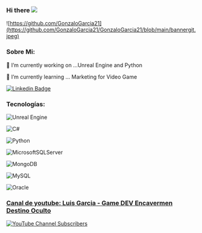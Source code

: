 ### Hi there <img src="https://media.giphy.com/media/hvRJCLFzcasrR4ia7z/giphy.gif" width="25px">

![https://github.com/GonzaloGarcia21](https://github.com/GonzaloGarcia21/GonzaloGarcia21/blob/main/bannergit.jpeg)
### Sobre Mi:
🔭 I’m currently working on ...Unreal Engine and Python 

🌱 I’m currently learning ... Marketing for Video Game 

[![Linkedin Badge](https://img.shields.io/badge/-Luis_García-blue?style=flat-square&logo=Linkedin&logoColor=white&link=https://www.linkedin.com/in/luis-garc%C3%ADa-vidal-09346015b/)](https://www.linkedin.com/in/luis-garc%C3%ADa-vidal-09346015b/)


### Tecnologías:

![Unreal Engine](https://img.shields.io/badge/unrealengine-%23313131.svg?style=for-the-badge&logo=unrealengine&logoColor=white)

![C#](https://img.shields.io/badge/c%23-%23239120.svg?style=for-the-badge&logo=csharp&logoColor=white)

![Python](https://img.shields.io/badge/python-3670A0?style=for-the-badge&logo=python&logoColor=ffdd54)

![MicrosoftSQLServer](https://img.shields.io/badge/Microsoft%20SQL%20Server-CC2927?style=for-the-badge&logo=microsoft%20sql%20server&logoColor=white)

![MongoDB](https://img.shields.io/badge/MongoDB-%234ea94b.svg?style=for-the-badge&logo=mongodb&logoColor=white)

![MySQL](https://img.shields.io/badge/mysql-%2300f.svg?style=for-the-badge&logo=mysql&logoColor=white)

![Oracle](https://img.shields.io/badge/Oracle-F80000?style=for-the-badge&logo=oracle&logoColor=white)

### <a href="https://www.youtube.com/@LuisGonzaloGarcia/featured">Canal de youtube: Luis Garcia - Game DEV Encavermen Destino Oculto</a>

[![YouTube Channel Subscribers](https://img.shields.io/youtube/channel/subscribers/UCJTaQ_TjT-Ty2GOiQhwDwAA?style=social)](https://www.youtube.com/@LuisGonzaloGarcia/featured)
<!--
<img src="https://studio.youtube.com/channel/UCJTaQ_TjT-Ty2GOiQhwDwAA/editing/images" style="height: 50%; width:50%;"/>
**GonzaloGarcia21/GonzaloGarcia21** is a ✨ _special_ ✨ repository because it `README.md` (this file) appears on your GitHub profile.

Here are some ideas to get you started:

- 🔭 I’m currently working on ...
- 🌱 I’m currently learning ...
- 👯 I’m looking to collaborate on ...
- 🤔 I’m looking for help with ...
- 💬 Ask me about ...
- 📫 How to reach me: ...
- 😄 Pronouns: ...
- ⚡ Fun fact: ...
-->

